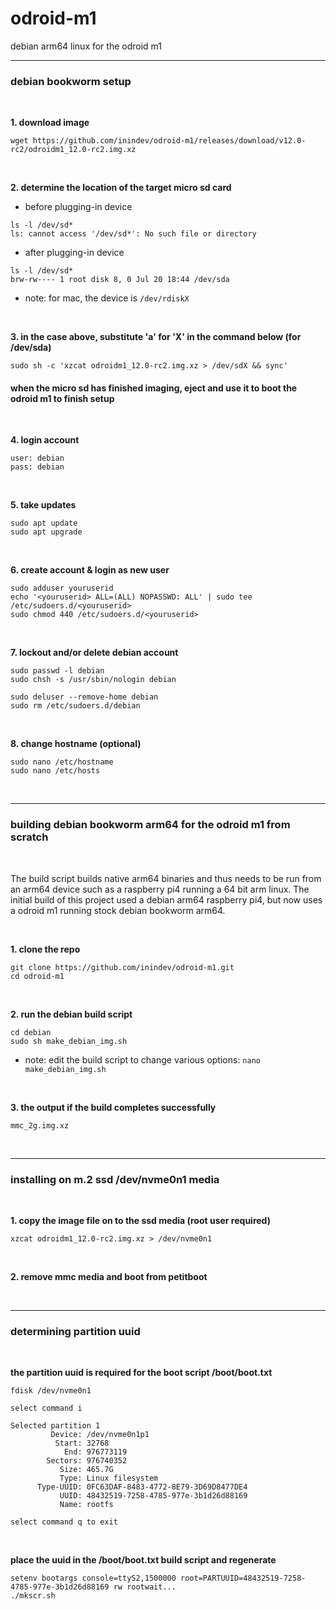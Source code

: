 # odroid-m1
debian arm64 linux for the odroid m1

---
### debian bookworm setup

<br/>

**1. download image**
```
wget https://github.com/inindev/odroid-m1/releases/download/v12.0-rc2/odroidm1_12.0-rc2.img.xz
```

<br/>

**2. determine the location of the target micro sd card**

 * before plugging-in device
```
ls -l /dev/sd*
ls: cannot access '/dev/sd*': No such file or directory
```

 * after plugging-in device
```
ls -l /dev/sd*
brw-rw---- 1 root disk 8, 0 Jul 20 18:44 /dev/sda
```
* note: for mac, the device is ```/dev/rdiskX```

<br/>

**3. in the case above, substitute 'a' for 'X' in the command below (for /dev/sda)**
```
sudo sh -c 'xzcat odroidm1_12.0-rc2.img.xz > /dev/sdX && sync'
```

#### when the micro sd has finished imaging, eject and use it to boot the odroid m1 to finish setup

<br/>

**4. login account**
```
user: debian
pass: debian
```

<br/>

**5. take updates**
```
sudo apt update
sudo apt upgrade
```

<br/>

**6. create account & login as new user**
```
sudo adduser youruserid
echo '<youruserid> ALL=(ALL) NOPASSWD: ALL' | sudo tee /etc/sudoers.d/<youruserid>
sudo chmod 440 /etc/sudoers.d/<youruserid>
```

<br/>

**7. lockout and/or delete debian account**
```
sudo passwd -l debian
sudo chsh -s /usr/sbin/nologin debian
```

```
sudo deluser --remove-home debian
sudo rm /etc/sudoers.d/debian
```

<br/>

**8. change hostname (optional)**
```
sudo nano /etc/hostname
sudo nano /etc/hosts
```

<br/>


---
### building debian bookworm arm64 for the odroid m1 from scratch

<br/>

The build script builds native arm64 binaries and thus needs to be run from an arm64 device such as a raspberry pi4 running 
a 64 bit arm linux. The initial build of this project used a debian arm64 raspberry pi4, but now uses a odroid m1 running 
stock debian bookworm arm64.

<br/>

**1. clone the repo**
```
git clone https://github.com/inindev/odroid-m1.git
cd odroid-m1
```

<br/>

**2. run the debian build script**
```
cd debian
sudo sh make_debian_img.sh
```
* note: edit the build script to change various options: ```nano make_debian_img.sh```

<br/>

**3. the output if the build completes successfully**
```
mmc_2g.img.xz
```

<br/>


---
### installing on m.2 ssd /dev/nvme0n1 media

<br/>

**1. copy the image file on to the ssd media (root user required)**
```
xzcat odroidm1_12.0-rc2.img.xz > /dev/nvme0n1
```

<br/>

**2. remove mmc media and boot from petitboot**

<br/>


---
### determining partition uuid

<br/>

**the partition uuid is required for the boot script /boot/boot.txt**
```
fdisk /dev/nvme0n1

select command i

Selected partition 1
         Device: /dev/nvme0n1p1
          Start: 32768
            End: 976773119
        Sectors: 976740352
           Size: 465.7G
           Type: Linux filesystem
      Type-UUID: 0FC63DAF-8483-4772-8E79-3D69D8477DE4
           UUID: 48432519-7258-4785-977e-3b1d26d88169
           Name: rootfs

select command q to exit

```

<br/>

**place the uuid in the /boot/boot.txt build script and regenerate**
```
setenv bootargs console=ttyS2,1500000 root=PARTUUID=48432519-7258-4785-977e-3b1d26d88169 rw rootwait...
./mkscr.sh
```

<br/>
